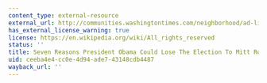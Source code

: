 ```yaml
---
content_type: external-resource
external_url: http://communities.washingtontimes.com/neighborhood/ad-lib/2012/apr/23/seven-reasons-president-obama-could-lose-election-/
has_external_license_warning: true
license: https://en.wikipedia.org/wiki/All_rights_reserved
status: ''
title: Seven Reasons President Obama Could Lose The Election To Mitt Romney
uid: ceeba4e4-cc0e-4d94-ade7-43148cdb4487
wayback_url: ''
---
```

